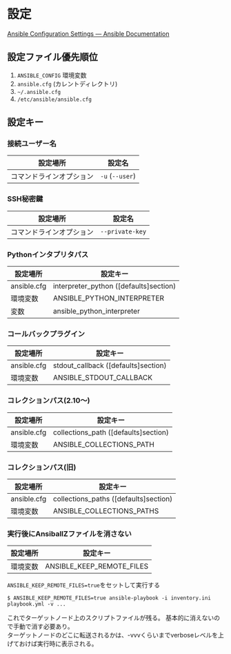 # 設定

[Ansible Configuration Settings — Ansible Documentation](https://docs.ansible.com/ansible/latest/reference_appendices/config.html)

## 設定ファイル優先順位

1. `ANSIBLE_CONFIG` 環境変数
2. `ansible.cfg` (カレントディレクトリ)
3. `~/.ansible.cfg`
4. `/etc/ansible/ansible.cfg`

## 設定キー

### 接続ユーザー名

| 設定場所         | 設定名             |
| ------------ | --------------- |
| コマンドラインオプション | `-u` (`--user`) |

### SSH秘密鍵

| 設定場所         | 設定名             |
| ------------ | --------------- |
| コマンドラインオプション | `--private-key` |

### Pythonインタプリタパス

| 設定場所        | 設定キー                                 |
| ----------- | ------------------------------------ |
| ansible.cfg | interpreter_python ([defaults]section) |
| 環境変数        | ANSIBLE_PYTHON_INTERPRETER           |
| 変数          | ansible_python_interpreter           |

### コールバックプラグイン

| 設定場所        | 設定キー                                |
| ----------- | ----------------------------------- |
| ansible.cfg | stdout_callback ([defaults]section) |
| 環境変数        | ANSIBLE_STDOUT_CALLBACK             |

### コレクションパス(2.10～)

| 設定場所        | 設定キー                                 |
| ----------- | ------------------------------------ |
| ansible.cfg | collections_path ([defaults]section) |
| 環境変数        | ANSIBLE_COLLECTIONS_PATH             |

### コレクションパス(旧)

| 設定場所        | 設定キー                                  |
| ----------- | ------------------------------------- |
| ansible.cfg | collections_paths ([defaults]section) |
| 環境変数        | ANSIBLE_COLLECTIONS_PATHS             |

### 実行後にAnsiballZファイルを消さない

| 設定場所 | 設定キー                      |
| ---- | ------------------------- |
| 環境変数 | ANSIBLE_KEEP_REMOTE_FILES |

`ANSIBLE_KEEP_REMOTE_FILES=true`をセットして実行する

```console
$ ANSIBLE_KEEP_REMOTE_FILES=true ansible-playbook -i inventory.ini playbook.yml -v ...
```

これでターゲットノード上のスクリプトファイルが残る。 基本的に消えないので手動で消す必要あり。  
ターゲットノードのどこに転送されるかは、-vvvくらいまでverboseレベルを上げておけば実行時に表示される。
